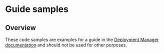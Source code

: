 # Guide samples

## Overview

These code samples are examples for a guide in the
[Deployment Manager documentation](https://cloud.google.com/deployment-manager/docs/)
and should not be used for other purposes.
